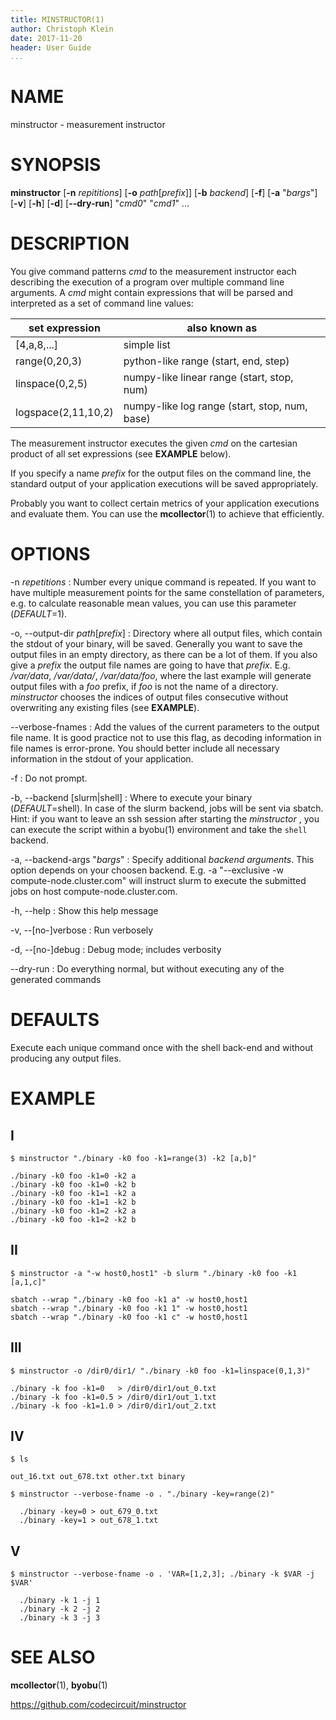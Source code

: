 ```yaml
---
title: MINSTRUCTOR(1)
author: Christoph Klein
date: 2017-11-20
header: User Guide
...
```


# NAME

minstructor - measurement instructor

# SYNOPSIS

**minstructor** [**-n** *repititions*] [**-o** *path*[*prefix*]] [**-b** *backend*] [**-f**] [**-a** "*bargs*"] [**-v**] [**-h**] [**-d**] [**--dry-run**] "*cmd0*" "*cmd1*" ...

# DESCRIPTION

You give command patterns *cmd* to the measurement instructor each describing
the execution of a program over multiple command line arguments. A *cmd* might
contain expressions that will be parsed and interpreted as a set of command
line values:

set expression       | also known as
---------------------|--------------------------------------------
[4,a,8,...]          | simple list
range(0,20,3)        | python-like range (start, end, step)
linspace(0,2,5)      | numpy-like linear range (start, stop, num)
logspace(2,11,10,2)  | numpy-like log range (start, stop, num, base)

The measurement instructor executes the given *cmd* on the cartesian
product of all set expressions (see **EXAMPLE** below).

If you specify a name *prefix* for the output files on the command line, the
standard output of your application executions will be saved appropriately.

Probably you want to collect certain metrics of your application executions
and evaluate them. You can use the **mcollector**(1) to achieve that efficiently.


# OPTIONS

-n *repetitions*
:   Number every unique command is repeated.  If you want to have multiple
    measurement points for the same constellation of parameters, e.g. to
    calculate reasonable mean values, you can use this parameter (*DEFAULT*=1).

-o, \--output-dir *path*[*prefix*]
:   Directory where all output files, which contain the stdout of
    your binary, will be saved.
    Generally you want to save the output files in an empty directory, as
    there can be a lot of them.  If you also give a *prefix* the
    output file names are going to have that *prefix*. E.g.
    */var/data*, */var/data/*, */var/data/foo*,
    where the last example will generate output files with a *foo*
    prefix, if *foo* is not the name of a directory. *minstructor*
    chooses the indices of output files consecutive without overwriting
    any existing files (see **EXAMPLE**).

\--verbose-fnames
:   Add the values of the current parameters to the output file name.
    It is good practice not to use this flag, as decoding information
    in file names is error-prone. You should better include all
    necessary information in the stdout of your application.

-f
:   Do not prompt.

-b, \--backend [slurm|shell]
:   Where to execute your binary (*DEFAULT*=shell). In case of the slurm backend,
    jobs will be sent via sbatch.  Hint: if you want to leave an ssh session
    after starting the *minstructor* , you can execute the script within a
    byobu(1) environment and take the `shell` backend.

-a, \--backend-args "*bargs*"
:   Specify additional *backend arguments*. This option depends on your
    choosen backend. E.g. -a "--exclusive -w compute-node.cluster.com" will
    instruct slurm to execute the submitted jobs on host compute-node.cluster.com.

-h, \--help
:   Show this help message

-v, \--[no-]verbose
:   Run verbosely

-d, \--[no-]debug
:   Debug mode; includes verbosity

\--dry-run
:   Do everything normal, but without executing any of the generated commands

# DEFAULTS

Execute each unique command once with the shell back-end
and without producing any output files.

# EXAMPLE

## I

```
$ minstructor "./binary -k0 foo -k1=range(3) -k2 [a,b]"

./binary -k0 foo -k1=0 -k2 a
./binary -k0 foo -k1=0 -k2 b
./binary -k0 foo -k1=1 -k2 a
./binary -k0 foo -k1=1 -k2 b
./binary -k0 foo -k1=2 -k2 a
./binary -k0 foo -k1=2 -k2 b
```

## II

```
$ minstructor -a "-w host0,host1" -b slurm "./binary -k0 foo -k1 [a,1,c]"

sbatch --wrap "./binary -k0 foo -k1 a" -w host0,host1
sbatch --wrap "./binary -k0 foo -k1 1" -w host0,host1
sbatch --wrap "./binary -k0 foo -k1 c" -w host0,host1
```

## III

```
$ minstructor -o /dir0/dir1/ "./binary -k0 foo -k1=linspace(0,1,3)"

./binary -k foo -k1=0   > /dir0/dir1/out_0.txt
./binary -k foo -k1=0.5 > /dir0/dir1/out_1.txt
./binary -k foo -k1=1.0 > /dir0/dir1/out_2.txt
```

## IV

```
$ ls

out_16.txt out_678.txt other.txt binary

$ minstructor --verbose-fname -o . "./binary -key=range(2)"

  ./binary -key=0 > out_679_0.txt
  ./binary -key=1 > out_678_1.txt
```

## V

```
$ minstructor --verbose-fname -o . 'VAR=[1,2,3]; ./binary -k $VAR -j $VAR'

  ./binary -k 1 -j 1
  ./binary -k 2 -j 2
  ./binary -k 3 -j 3
```

# SEE ALSO
**mcollector**(1), **byobu**(1)

https://github.com/codecircuit/minstructor
